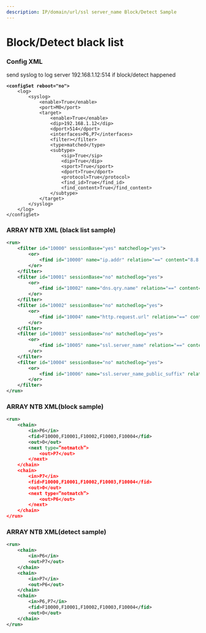 ```yaml
---
description: IP/domain/url/ssl server_name Block/Detect Sample
---
```


# Block/Detect black list

### Config XML

send syslog to log server 192.168.1.12:514 if block/detect happened

<pre class="language-xml"><code class="lang-xml"><strong>&#x3C;configSet reboot="no">
</strong>    &#x3C;log>
        &#x3C;syslog>
            &#x3C;enable>True&#x3C;/enable>
            &#x3C;port>M0&#x3C;/port>
            &#x3C;target>
                &#x3C;enable>True&#x3C;/enable>
                &#x3C;dip>192.168.1.12&#x3C;/dip>
                &#x3C;dport>514&#x3C;/dport>
                &#x3C;interfaces>P6,P7&#x3C;/interfaces>
                &#x3C;filter>&#x3C;/filter>
                &#x3C;type>matched&#x3C;/type>
                &#x3C;subtype>
                    &#x3C;sip>True&#x3C;/sip>
                    &#x3C;dip>True&#x3C;/dip>
                    &#x3C;sport>True&#x3C;/sport>
                    &#x3C;dport>True&#x3C;/dport>
                    &#x3C;protocol>True&#x3C;/protocol>
                    &#x3C;find_id>True&#x3C;/find_id>
                    &#x3C;find_content>True&#x3C;/find_content>
                &#x3C;/subtype>
            &#x3C;/target>
        &#x3C;/syslog>
    &#x3C;/log>
&#x3C;/configSet>
</code></pre>

### ARRAY NTB XML (black list sample)

```xml
<run>
    <filter id="10000" sessionBase="yes" matchedlog="yes">
        <or>
            <find id="10000" name="ip.addr" relation="==" content="8.8.8.8"/>
        </or>
    </filter>
    <filter id="10001" sessionBase="no" matchedlog="yes">
        <or>
            <find id="10002" name="dns.qry.name" relation="==" content="www.cittv.com.tw"/>
        </or>
    </filter>
    <filter id="10002" sessionBase="no" matchedlog="yes">
        <or>
            <find id="10004" name="http.request.url" relation="==" content="www.whitehollowtransport.com/current-elliott-c-89.html" />
        </or>
    </filter>
    <filter id="10003" sessionBase="no" matchedlog="yes">
        <or>
            <find id="10005" name="ssl.server_name" relation="==" content="facebook.com" />
        </or>
    </filter>
    <filter id="10004" sessionBase="no" matchedlog="yes">
        <or>
            <find id="10006" name="ssl.server_name_public_suffix" relation="==" content=" *.googlevideo.com" />
        </or>
    </filter>
</run>
```

### ARRAY NTB XML(block sample)

```xml
<run>
    <chain>
        <in>P6</in>
        <fid>F10000,F10001,F10002,F10003,F10004</fid>
        <out>0</out>
        <next type=”notmatch”>
            <out>P7</out>
        </next>
    </chain>
    <chain>
        <in>P7</in>
        <fid>F10000,F10001,F10002,F10003,F10004</fid>
        <out>0</out>
        <next type=”notmatch”>
            <out>P6</out>
        </next>
    </chain>
</run>
```

### ARRAY NTB XML(detect sample)

```xml
<run>
    <chain>
        <in>P6</in>
        <out>P7</out>
    </chain>
    <chain>
        <in>P7</in>
        <out>P6</out>
    </chain>
    <chain>
        <in>P6,P7</in>
        <fid>F10000,F10001,F10002,F10003,F10004</fid>
        <out>0</out>
    </chain>
</run>
```
